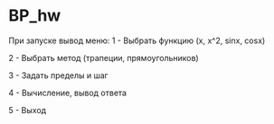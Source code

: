 # BP_hw
При запуске вывод меню:
1 - Выбрать функцию (x, x^2, sinx, cosx)

2 - Выбрать метод (трапеции, прямоугольников)

3 - Задать пределы и шаг

4 - Вычисление, вывод ответа

5 - Выход
